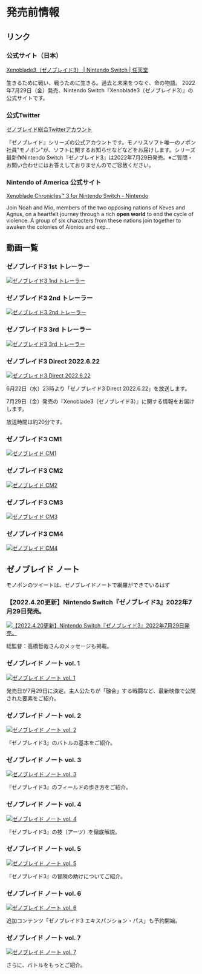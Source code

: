 # 発売前情報

## リンク

### 公式サイト（日本）
[Xenoblade3（ゼノブレイド3） \| Nintendo Switch \| 任天堂](https://www.nintendo.co.jp/switch/az3ha/)

生きるために戦い、戦うために生きる。過去と未来をつなぐ、命の物語。 2022年7月29日（金）発売、Nintendo Switch『Xenoblade3（ゼノブレイド3）』の公式サイトです。

### 公式Twitter
[ゼノブレイド総合Twitterアカウント](https://twitter.com/XenobladeJP)

『ゼノブレイド』シリーズの公式アカウントです。モノリスソフト唯一のノポン社員"モノポン"が、ソフトに関するお知らせなどなどをお届けします。シリーズ最新作Nintendo Switch『ゼノブレイド3』は2022年7月29日発売。※ご質問・お問い合わせにはお答えしておりませんのでご容赦ください。

### Nintendo of America 公式サイト
[Xenoblade Chronicles™ 3 for Nintendo Switch - Nintendo](https://www.nintendo.com/store/products/xenoblade-chronicles-3-switch/)

Join Noah and Mio, members of the two opposing nations of Keves and Agnus, on a heartfelt journey through a rich **open world** to end the cycle of violence. A group of six characters from these nations join together to awaken the colonies of Aionios and exp…

## 動画一覧

### ゼノブレイド3 1st トレーラー
[![ゼノブレイド3 1nd トレーラー](https://img.youtube.com/vi/Oxnzv9FGtAM/0.jpg)](https://www.youtube.com/watch?v=Oxnzv9FGtAM)

### ゼノブレイド3 2nd トレーラー
[![ゼノブレイド3 2nd トレーラー](https://img.youtube.com/vi/-gKdPWj-Vm4/0.jpg)](https://www.youtube.com/watch?v=-gKdPWj-Vm4)

### ゼノブレイド3 3rd トレーラー
[![ゼノブレイド3 3rd トレーラー](https://img.youtube.com/vi/_LJM3qMfNEQ/0.jpg)](https://www.youtube.com/watch?v=_LJM3qMfNEQ)


### ゼノブレイド3 Direct 2022.6.22
[![ゼノブレイド3 Direct 2022.6.22](https://img.youtube.com/vi/nWZza3jcWQQ/0.jpg)](https://www.nintendo.co.jp/nintendo_direct/20220622/index.html)

6月22日（水）23時より「ゼノブレイド3 Direct 2022.6.22」を放送します。

7月29日（金）発売の『Xenoblade3（ゼノブレイド3）』に関する情報をお届けします。

放送時間は約20分です。

### ゼノブレイド3 CM1
[![ゼノブレイド CM1](https://img.youtube.com/vi/HW2_mjlyN0s/0.jpg)](https://www.youtube.com/watch?v=HW2_mjlyN0s)

### ゼノブレイド3 CM2
[![ゼノブレイド CM2](https://img.youtube.com/vi/PYut-kUCaVg/0.jpg)](https://www.youtube.com/watch?v=PYut-kUCaVg)

### ゼノブレイド3 CM3
[![ゼノブレイド CM3](https://img.youtube.com/vi/FaptyetroRY/0.jpg)](https://www.youtube.com/watch?v=FaptyetroRY)

### ゼノブレイド3 CM4
[![ゼノブレイド CM4](https://img.youtube.com/vi/9iyFdz1fRWY/0.jpg)](https://www.youtube.com/watch?v=9iyFdz1fRWY)




## ゼノブレイド ノート

モノポンのツイートは、ゼノブレイドノートで網羅ができているはず

### 【2022.4.20更新】Nintendo Switch『ゼノブレイド3』2022年7月29日発売。
[![【2022.4.20更新】Nintendo Switch『ゼノブレイド3』2022年7月29日発売。](https://topics-cdn.nintendo.co.jp/image/2022/02/02030403665442/0/banner.jpg)](https://topics.nintendo.co.jp/article/994dec46-2bd7-4a29-873d-2d96f34de1dd)

総監督：高橋哲哉さんのメッセージも掲載。

### ゼノブレイド ノート vol. 1
[![ゼノブレイド ノート vol. 1](https://topics-cdn.nintendo.co.jp/image/2022/04/19084102303587/800/banner.jpg)](https://topics.nintendo.co.jp/article/3ced4c9d-a5e1-43a3-b16e-0005971ed404)

発売日が7月29日に決定。主人公たちが「融合」する戦闘など、最新映像で公開された要素をご紹介。

### ゼノブレイド ノート vol. 2
[![ゼノブレイド ノート vol. 2](https://topics-cdn.nintendo.co.jp/image/2022/04/22032254360736/800/banner.jpg)](https://topics.nintendo.co.jp/article/cf9c46c9-8f98-40f9-989d-3422b90eb8ca) 

『ゼノブレイド3』のバトルの基本をご紹介。 

### ゼノブレイド ノート vol. 3
[![ゼノブレイド ノート vol. 3](https://topics-cdn.nintendo.co.jp/image/2022/05/12081809113346/800/banner.jpg)](https://topics.nintendo.co.jp/article/bb9adc0d-9cbe-475f-83ca-f72d53052764) 

『ゼノブレイド3』のフィールドの歩き方をご紹介。 

### ゼノブレイド ノート vol. 4
[![ゼノブレイド ノート vol. 4](https://topics-cdn.nintendo.co.jp/image/2022/05/31073317546998/800/banner.jpg)](https://topics.nintendo.co.jp/article/a4c0a78d-e993-4fae-8c8e-62c5927040fa)

『ゼノブレイド3』の技（アーツ）を徹底解説。

### ゼノブレイド ノート vol. 5
[![ゼノブレイド ノート vol. 5](https://topics-cdn.nintendo.co.jp/image/2022/06/13014351727082/0/banner.jpg)](https://topics.nintendo.co.jp/article/f86dd1d6-9eff-45ca-b244-fdb1174b4c84)

『ゼノブレイド3』の冒険の助けについてご紹介。

### ゼノブレイド ノート vol. 6
[![ゼノブレイド ノート vol. 6](https://topics-cdn.nintendo.co.jp/image/2022/06/20014316040043/0/banner.jpg)](https://topics.nintendo.co.jp/article/95795fc0-a0ce-470c-bb98-9456adba1a99)

追加コンテンツ「ゼノブレイド3 エキスパンション・パス」も予約開始。

### ゼノブレイド ノート vol. 7
[![ゼノブレイド ノート vol. 7](https://topics-cdn.nintendo.co.jp/image/2022/07/07021311049344/0/banner.jpg)](https://topics.nintendo.co.jp/article/41a14f0e-6052-4373-b98a-e589dd13ab63)

さらに、バトルをもっとご紹介。
